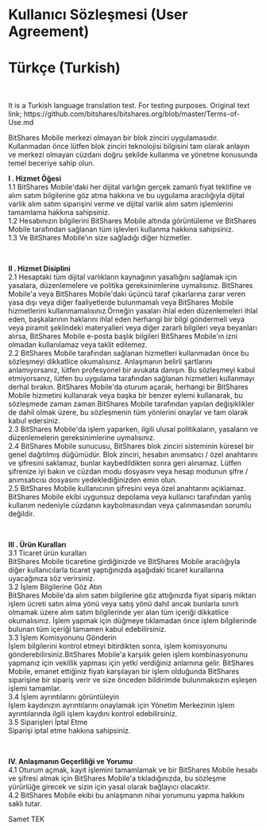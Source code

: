 <h1> Kullanıcı Sözleşmesi (User Agreement) <h1> Türkçe (Turkish) </h1>
  <br>
  
  <p> It is a Turkish language translation test. For testing purposes. Original text link; https://github.com/bitshares/bitshares.org/blob/master/Terms-of-Use.md </p>
  
  <p> BitShares Mobile merkezi olmayan bir blok zinciri uygulamasıdır. Kullanmadan önce lütfen blok zinciri teknolojisi bilgisini tam olarak anlayın ve merkezi olmayan cüzdanı doğru şekilde kullanma ve yönetme konusunda temel beceriye sahip olun. </p>

   <p> <b> I . Hizmet Öğesi </b> <br>
        1.1 BitShares Mobile'daki her dijital varlığın gerçek zamanlı fiyat teklifine ve alım satım bilgilerine göz atma hakkına ve bu uygulama aracılığıyla dijital varlık alım satım siparişini verme ve dijital varlık alım satım işlemlerini tamamlama hakkına sahipsiniz. <br>
        1.2 Hesabınızın bilgilerini BitShares Mobile altında görüntüleme ve BitShares Mobile tarafından sağlanan tüm işlevleri kullanma hakkına sahipsiniz. <br>
        1.3 Ve BitShares Mobile'ın size sağladığı diğer hizmetler.
   </p> <br>

   <p> <b> II . Hizmet Disiplini </b> <br>
        2.1 Hesaptaki tüm dijital varlıkların kaynağının yasallığını sağlamak için yasalara, düzenlemelere ve politika gereksinimlerine uymalısınız. BitShares Mobile'a veya BitShares Mobile'daki üçüncü taraf çıkarlarına zarar veren yasa dışı veya diğer faaliyetlerde bulunmamalı veya BitShares Mobile hizmetlerini kullanmamalısınız.Örneğin yasaları ihlal eden düzenlemeleri ihlal eden, başkalarının haklarını ihlal eden herhangi bir bilgi göndermeli veya veya piramit şeklindeki materyalleri veya diğer zararlı bilgileri veya beyanları alırsa, BitShares Mobile e-posta başlık bilgileri BitShares Mobile'ın izni olmadan kullanılamaz veya taklit edilemez. <br>
        2.2 BitShares Mobile tarafından sağlanan hizmetleri kullanmadan önce bu sözleşmeyi dikkatlice okumalısınız. Anlaşmanın belirli şartlarını anlamıyorsanız, lütfen profesyonel bir avukata danışın. Bu sözleşmeyi kabul etmiyorsanız, lütfen bu uygulama tarafından sağlanan hizmetleri kullanmayı derhal bırakın. BitShares Mobile'da oturum açarak, herhangi bir BitShares Mobile hizmetini kullanarak veya başka bir benzer eylemi kullanarak, bu sözleşmede zaman zaman BitShares Mobile tarafından yapılan değişiklikler de dahil olmak üzere, bu sözleşmenin tüm yönlerini onaylar ve tam olarak kabul edersiniz. <br>
        2.3 BitShares Mobile'da işlem yaparken, ilgili ulusal politikaların, yasaların ve düzenlemelerin gereksinimlerine uymalısınız. <br>
        2.4 BitShares Mobile sunucusu, BitShares blok zinciri sisteminin küresel bir genel dağıtılmış düğümüdür. Blok zinciri, hesabın anımsatıcı / özel anahtarını ve şifresini saklamaz, bunlar kaybedildikten sonra geri alınamaz. Lütfen şifrenize iyi bakın ve cüzdan modu dosyasını veya hesap modunun şifre / anımsatıcısı dosyasını yedeklediğinizden emin olun. <br>
        2.5 BitShares Mobile kullanıcının şifresini veya özel anahtarını açıklamaz. BitShares Mobile ekibi uygunsuz depolama veya kullanıcı tarafından yanlış kullanım nedeniyle cüzdanın kaybolmasından veya çalınmasından sorumlu değildir.
   </p> <br>

   <p> <b> III . Ürün Kuralları </b> <br>
        3.1 Ticaret ürün kuralları <br>
        BitShares Mobile ticaretine girdiğinizde ve BitShares Mobile aracılığıyla diğer kullanıcılarla ticaret yaptığınızda aşağıdaki ticaret kurallarına uyacağınıza söz verirsiniz. <br>
        3.2 İşlem Bilgilerine Göz Atın <br>
        BitShares Mobile'da alım satım bilgilerine göz attığınızda fiyat sipariş miktarı işlem ücreti satın alma yönü veya satış yönü dahil ancak bunlarla sınırlı olmamak üzere alım satım bilgilerinde yer alan tüm içeriği dikkatlice okumalısınız. İşlem yapmak için düğmeye tıklamadan önce işlem bilgilerinde bulunan tüm içeriği tamamen kabul edebilirsiniz. <br>
        3.3 İşlem Komisyonunu Gönderin <br>
        İşlem bilgilerini kontrol etmeyi bitirdikten sonra, işlem komisyonunu gönderebilirsiniz.BitShares Mobile'a karşılık gelen işlem kombinasyonunu yapmanız için vekillik yapması için yetki verdiğiniz anlamına gelir. BitShares Mobile, emanet ettiğiniz fiyatı karşılayan bir işlem olduğunda BitShares siparişine bir sipariş verir ve size önceden bildirimde bulunmaksızın eşleşen işlemi tamamlar. <br>
        3.4 İşlem ayrıntılarını görüntüleyin <br>
        İşlem kaydınızın ayrıntılarını onaylamak için Yönetim Merkezinin işlem ayrıntılarında ilgili işlem kaydını kontrol edebilirsiniz. <br>
        3.5 Siparişleri İptal Etme <br>
        Siparişi iptal etme hakkına sahipsiniz.
  </p> <br>

  <p> <b> IV. Anlaşmanın Geçerliliği ve Yorumu </b> <br>
        4.1 Oturum açmak, kayıt işlemini tamamlamak ve bir BitShares Mobile hesabı ve şifresi almak için BitShares Mobile'a tıkladığınızda, bu sözleşme yürürlüğe girecek ve sizin için yasal olarak bağlayıcı olacaktır. <br>
        4.2 BitShares Mobile ekibi bu anlaşmanın nihai yorumunu yapma hakkını saklı tutar.
  </p> 
  
  <p> Samet TEK <p/> <br>
